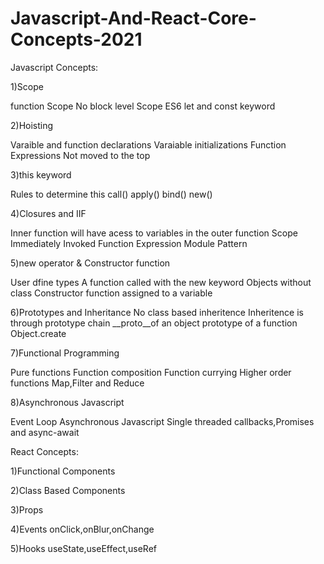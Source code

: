 # Javascript-And-React-Core-Concepts-2021

Javascript Concepts:

1)Scope 

function Scope
No block level Scope
ES6 let and const keyword

2)Hoisting

Varaible and function declarations
Varaiable initializations
Function Expressions
Not moved to the top

3)this keyword

Rules to determine this
call()
apply()
bind()
new()

4)Closures and IIF

Inner function will have acess to variables in the outer function Scope
Immediately Invoked Function Expression
Module Pattern

5)new operator & Constructor function

User dfine types
A function called with the new keyword
Objects without class
Constructor function assigned to a variable 

6)Prototypes and Inheritance
No class based inheritence
Inheritence is through prototype chain
__proto__of an object
prototype of a function
Object.create

7)Functional Programming

Pure functions
Function composition
Function currying
Higher order functions
Map,Filter and Reduce

8)Asynchronous Javascript

Event Loop
Asynchronous Javascript
Single threaded
callbacks,Promises and async-await

React Concepts:

1)Functional Components

2)Class Based Components

3)Props

4)Events
  onClick,onBlur,onChange
  
5)Hooks
  useState,useEffect,useRef




